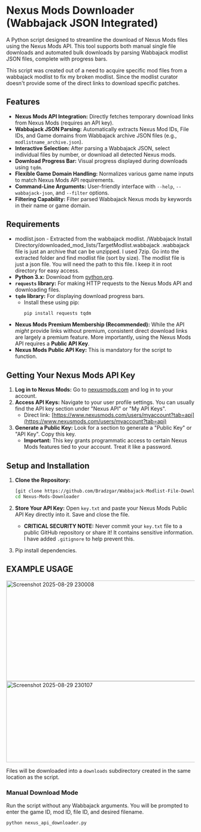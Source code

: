 # Nexus Mods Downloader (Wabbajack JSON Integrated)

A Python script designed to streamline the download of Nexus Mods files using the Nexus Mods API. This tool supports both manual single file downloads and automated bulk downloads by parsing Wabbajack modlist JSON files, complete with progress bars.

This script was created out of a need to acquire specific mod files from a wabbajack modlist to fix my broken modlist. Since the modlist curator doesn't provide some of the direct links to download specific patches. 

## Features

*   **Nexus Mods API Integration:** Directly fetches temporary download links from Nexus Mods (requires an API key).
*   **Wabbajack JSON Parsing:** Automatically extracts Nexus Mod IDs, File IDs, and Game domains from Wabbajack archive JSON files (e.g., `modlistname_archive.json`).
*   **Interactive Selection:** After parsing a Wabbajack JSON, select individual files by number, or download all detected Nexus mods.
*   **Download Progress Bar:** Visual progress displayed during downloads using `tqdm`.
*   **Flexible Game Domain Handling:** Normalizes various game name inputs to match Nexus Mods API requirements.
*   **Command-Line Arguments:** User-friendly interface with `--help`, `--wabbajack-json`, and `--filter` options.
*   **Filtering Capability:** Filter parsed Wabbajack Nexus mods by keywords in their name or game domain.

## Requirements

*  modlist.json - Extracted from the wabbajack modlist. /Wabbajack Install Directory/downloaded_mod_lists/TargetModlist.wabbajack .wabbajack file is just an archive that can be unzipped. I used 7zip. Go into the extracted folder and find modlist file (sort by size). The modlist file is just a json file. You will need the path to this file. I keep it in root directory for easy access. 
*   **Python 3.x:** Download from [python.org](https://www.python.org/downloads/).
*   **`requests` library:** For making HTTP requests to the Nexus Mods API and downloading files.
*   **`tqdm` library:** For displaying download progress bars.
    *   Install these using pip:
        ```bash
        pip install requests tqdm
        ```
*   **Nexus Mods Premium Membership (Recommended):** While the API *might* provide links without premium, consistent direct download links are largely a premium feature. More importantly, using the Nexus Mods API requires a **Public API Key**.
*   **Nexus Mods Public API Key:** This is mandatory for the script to function.

## Getting Your Nexus Mods API Key

1.  **Log in to Nexus Mods:** Go to [nexusmods.com](https://www.nexusmods.com) and log in to your account.
2.  **Access API Keys:** Navigate to your user profile settings. You can usually find the API key section under "Nexus API" or "My API Keys".
    *   Direct link: [https://www.nexusmods.com/users/myaccount?tab=api](https://www.nexusmods.com/users/myaccount?tab=api)
3.  **Generate a Public Key:** Look for a section to generate a "Public Key" or "API Key". Copy this key.
    *   **Important:** This key grants programmatic access to certain Nexus Mods features tied to your account. Treat it like a password.

## Setup and Installation

1.  **Clone the Repository:**
    ```bash
    [git clone https://github.com/Bradzgar/Wabbajack-Modlist-File-Downloder.git
    cd Nexus-Mods-Downloader
    ```

2.  **Store Your API Key:** Open `key.txt` and paste your Nexus Mods Public API Key directly into it. Save and close the file.
    *   **CRITICAL SECURITY NOTE:** Never commit your `key.txt` file to a public GitHub repository or share it! It contains sensitive information. I have added `.gitignore` to help prevent this.
      
3. Pip install dependencies.

## EXAMPLE USAGE
<img width="1041" height="269" alt="Screenshot 2025-08-29 230008" src="https://github.com/user-attachments/assets/a620e53d-8d68-4111-9250-b301608bf096" />
<img width="2020" height="217" alt="Screenshot 2025-08-29 230107" src="https://github.com/user-attachments/assets/e101408a-ccca-4b10-9f89-c55ee8169cd2" />



Files will be downloaded into a `downloads` subdirectory created in the same location as the script.

### Manual Download Mode

Run the script without any Wabbajack arguments. You will be prompted to enter the game ID, mod ID, file ID, and desired filename.

```bash
python nexus_api_downloader.py
